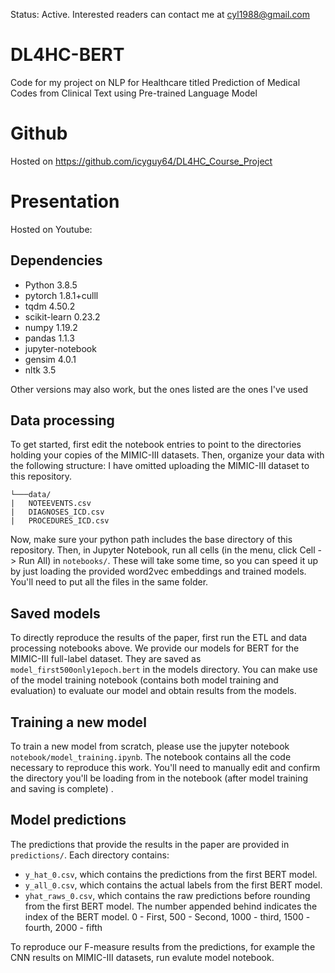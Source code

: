 Status: Active. Interested readers can contact me at cyl1988@gmail.com


# DL4HC-BERT

Code for my project on NLP for Healthcare titled Prediction of Medical Codes from Clinical Text using Pre-trained Language Model

# Github

Hosted on https://github.com/icyguy64/DL4HC_Course_Project

# Presentation

Hosted on Youtube: 

## Dependencies
* Python 3.8.5 
* pytorch 1.8.1+culll
* tqdm 4.50.2
* scikit-learn 0.23.2
* numpy 1.19.2
* pandas 1.1.3
* jupyter-notebook 
* gensim 4.0.1
* nltk 3.5

Other versions may also work, but the ones listed are the ones I've used


## Data processing

To get started, first edit the notebook entries to point to the directories holding your copies of the MIMIC-III datasets. Then, organize your data with the following structure: I have omitted uploading the MIMIC-III dataset to this repository.
```
└───data/
|   NOTEEVENTS.csv
|   DIAGNOSES_ICD.csv
|   PROCEDURES_ICD.csv
```
Now, make sure your python path includes the base directory of this repository. Then, in Jupyter Notebook, run all cells (in the menu, click Cell -> Run All) in  `notebooks/`. These will take some time, so you can speed it up by just loading the provided word2vec embeddings and trained models. You'll need to put all the files in the same folder.

## Saved models

To directly reproduce the results of the paper, first run the ETL and data processing notebooks above. We provide our models for BERT for the MIMIC-III full-label dataset. They are saved as `model_first500only1epoch.bert` in the models directory. You can make use of the model training notebook (contains both model training and evaluation) to evaluate our model and obtain results from the models.

## Training a new model

To train a new model from scratch, please use the jupyter notebook `notebook/model_training.ipynb`. The notebook contains all the code necessary to reproduce this work. You'll need to manually edit and confirm the directory you'll be loading from in the notebook (after model training and saving is complete) .

## Model predictions

The predictions that provide the results in the paper are provided in `predictions/`. Each directory contains: 

* `y_hat_0.csv`, which contains the predictions from the first BERT model. 
* `y_all_0.csv`, which contains the actual labels from the first BERT model. 
* `yhat_raws_0.csv`, which contains the raw predictions before rounding from the first BERT model. The number appended behind indicates the index of the BERT model. 0 - First, 500 - Second, 1000 - third, 1500 - fourth, 2000 - fifth

To reproduce our F-measure results from the predictions, for example the CNN results on MIMIC-III datasets, run evalute model notebook. 
